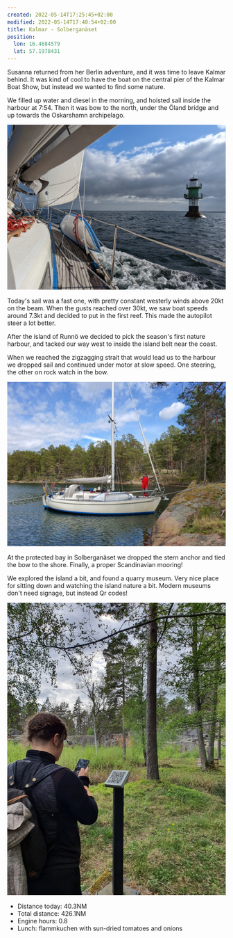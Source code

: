 ```yaml
---
created: 2022-05-14T17:25:45+02:00
modified: 2022-05-14T17:40:54+02:00
title: Kalmar - Solberganäset
position:
  lon: 16.4684579
  lat: 57.1978431
---
```


Susanna returned from her Berlin adventure, and it was time to leave Kalmar behind. It was kind of cool to have the boat on the central pier of the Kalmar Boat Show, but instead we wanted to find some nature.

We filled up water and diesel in the morning, and hoisted sail inside the harbour at 7:54. Then it was bow to the north, under the Öland bridge and up towards the Oskarshamn archipelago.

![Heading out of Kalmar](../2022/6d7ed567178d35ca7e3910ab59544d2c.jpg) 

Today's sail was a fast one, with pretty constant westerly winds above 20kt on the beam. When the gusts reached over 30kt, we saw boat speeds around 7.3kt and decided to put in the first reef. This made the autopilot steer a lot better.

After the island of Runnö we decided to pick the season's first nature harbour, and tacked our way west to inside the island belt near the coast. 

When we reached the zigzagging strait that would lead us to the harbour we dropped sail and continued under motor at slow speed. One steering, the other on rock watch in the bow.

![Tied up](../2022/625f7dc31a92834cdcf3c2adc356d11b.jpg) 

At the protected bay in Solberganäset we dropped the stern anchor and tied the bow to the shore. Finally, a proper Scandinavian mooring!

We explored the island a bit, and found a quarry museum. Very nice place for sitting down and watching the island nature a bit. Modern museums don't need signage, but instead Qr codes!

![Näset museum](../2022/3de4c2427f6d4ed59b9c8223d3ebd4f0.jpg) 

* Distance today: 40.3NM
* Total distance: 426.1NM
* Engine hours: 0.8
* Lunch: flammkuchen with sun-dried tomatoes and onions
